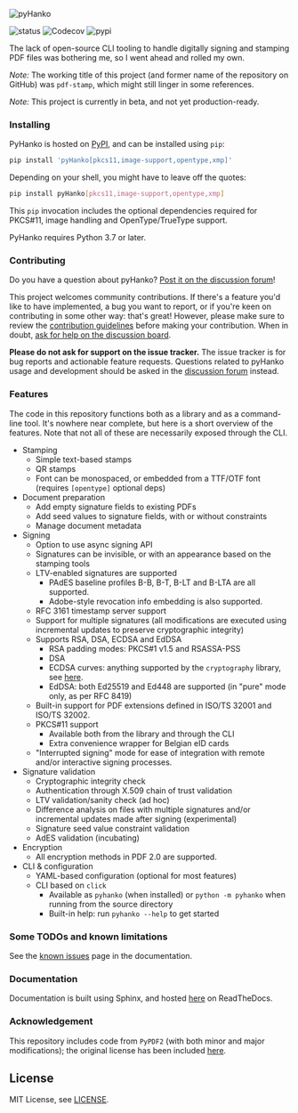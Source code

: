 ![pyHanko](docs/images/pyhanko-logo.svg)

![status](https://github.com/MatthiasValvekens/pyHanko/workflows/pytest/badge.svg)
![Codecov](https://img.shields.io/codecov/c/github/MatthiasValvekens/pyHanko)
![pypi](https://img.shields.io/pypi/v/pyHanko.svg)



The lack of open-source CLI tooling to handle digitally signing and stamping PDF files was bothering me, so I went ahead and rolled my own.

*Note:* The working title of this project (and former name of the repository on GitHub) was `pdf-stamp`, which might still linger in some references.

*Note:* This project is currently in beta, and not yet production-ready.

### Installing

PyHanko is hosted on [PyPI](https://pypi.org/project/pyHanko/),
and can be installed using `pip`:

```bash
pip install 'pyHanko[pkcs11,image-support,opentype,xmp]'
```

Depending on your shell, you might have to leave off the quotes:

```bash
pip install pyHanko[pkcs11,image-support,opentype,xmp]
```

This `pip` invocation includes the optional dependencies required for PKCS#11, image handling and
OpenType/TrueType support.

PyHanko requires Python 3.7 or later.


### Contributing

Do you have a question about pyHanko?
[Post it on the discussion forum][discussion-forum]!

This project welcomes community contributions. If there's a feature you'd like
to have implemented, a bug you want to report, or if you're keen on
contributing in some other way: that's great! However, please make sure to
review the [contribution guidelines](CONTRIBUTING.md) before making your
contribution. When in doubt, [ask for help on the discussion board][discussion-forum].

**Please do not ask for support on the issue tracker.** The issue tracker is for bug
reports and actionable feature requests. Questions related to pyHanko usage
and development should be asked in the [discussion forum][discussion-forum] instead.


[discussion-forum]: https://github.com/MatthiasValvekens/pyHanko/discussions


### Features

The code in this repository functions both as a library and as a command-line tool.
It's nowhere near complete, but here is a short overview of the features.
Note that not all of these are necessarily exposed through the CLI.

 - Stamping
    - Simple text-based stamps
    - QR stamps
    - Font can be monospaced, or embedded from a TTF/OTF font (requires `[opentype]` optional deps)
 - Document preparation 
    - Add empty signature fields to existing PDFs
    - Add seed values to signature fields, with or without constraints
    - Manage document metadata
 - Signing
    * Option to use async signing API
    - Signatures can be invisible, or with an appearance based on the stamping tools
    - LTV-enabled signatures are supported
        - PAdES baseline profiles B-B, B-T, B-LT and B-LTA are all supported.
        - Adobe-style revocation info embedding is also supported.
    - RFC 3161 timestamp server support
    - Support for multiple signatures (all modifications are executed using incremental updates to 
      preserve cryptographic integrity)
    - Supports RSA, DSA, ECDSA and EdDSA
      - RSA padding modes: PKCS#1 v1.5 and RSASSA-PSS
      - DSA
      - ECDSA curves: anything supported by the `cryptography` library, 
        see [here](https://cryptography.io/en/latest/hazmat/primitives/asymmetric/ec/#elliptic-curves).
      - EdDSA: both Ed25519 and Ed448 are supported (in "pure" mode only, as per RFC 8419)
    - Built-in support for PDF extensions defined in ISO/TS 32001 and ISO/TS 32002.
    - PKCS#11 support
        - Available both from the library and through the CLI
        - Extra convenience wrapper for Belgian eID cards
    - "Interrupted signing" mode for ease of integration with remote and/or interactive signing
      processes.
 - Signature validation
    - Cryptographic integrity check
    - Authentication through X.509 chain of trust validation
    - LTV validation/sanity check (ad hoc)
    - Difference analysis on files with multiple signatures and/or incremental 
      updates made after signing (experimental)
    - Signature seed value constraint validation
    - AdES validation (incubating)
 - Encryption
    - All encryption methods in PDF 2.0 are supported.
 - CLI & configuration
    - YAML-based configuration (optional for most features)
    - CLI based on `click` 
        - Available as `pyhanko` (when installed) or `python -m pyhanko` when running from
          the source directory
        - Built-in help: run `pyhanko --help` to get started


### Some TODOs and known limitations

See the [known issues](https://pyhanko.readthedocs.io/en/latest/known-issues.html)
page in the documentation.
 

### Documentation

Documentation is built using Sphinx, and hosted [here](https://pyhanko.readthedocs.io/en/latest/)
on ReadTheDocs.


### Acknowledgement

This repository includes code from `PyPDF2` (with both minor and major modifications); the original license has been included [here](pyhanko/pdf_utils/LICENSE.PyPDF2).


## License

MIT License, see [LICENSE](LICENSE).

